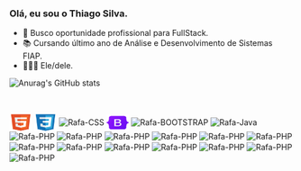 ### Olá, eu sou o Thiago Silva.

- 🔭 Busco oportunidade profissional para FullStack.
- 📚 Cursando último ano de Análise e Desenvolvimento de Sistemas FIAP.
- 🧑🏿‍🦱 Ele/dele.

![Anurag's GitHub stats](https://github-readme-stats.vercel.app/api?username=thiagoviks&show_icons=true&theme=midnight-purple)
##
<div style="display: inline_block"><br>
  <img align="center" alt="Rafa-HTML" height="30" width="40" src="https://raw.githubusercontent.com/devicons/devicon/master/icons/html5/html5-original.svg">
  <img align="center" alt="Rafa-CSS" height="30" width="40" src="https://raw.githubusercontent.com/devicons/devicon/master/icons/css3/css3-original.svg">
            <img align="center" alt="Rafa-CSS" height="30" width="40" src="https://cdn.jsdelivr.net/gh/devicons/devicon@latest/icons/javascript/javascript-original.svg" />
  <img align="center" alt="Rafa-BOOTSTRAP" height="30" width="40" src="https://raw.githubusercontent.com/devicons/devicon/master/icons/bootstrap/bootstrap-original.svg">
            <img align="center" alt="Rafa-BOOTSTRAP" height="30" width="40" src="https://cdn.jsdelivr.net/gh/devicons/devicon@latest/icons/react/react-original.svg" />
            <img align="center" alt="Rafa-Java" height="30" width="40" src="https://cdn.jsdelivr.net/gh/devicons/devicon@latest/icons/java/java-original.svg" />
            <img align="center" alt="Rafa-PHP" height="30" width="40" src="https://cdn.jsdelivr.net/gh/devicons/devicon@latest/icons/android/android-original-wordmark.svg" />
            <img align="center" alt="Rafa-PHP" height="30" width="40" src="https://cdn.jsdelivr.net/gh/devicons/devicon@latest/icons/androidstudio/androidstudio-original.svg" />
            <img align="center" alt="Rafa-PHP" height="30" width="40" src="https://cdn.jsdelivr.net/gh/devicons/devicon@latest/icons/archlinux/archlinux-original.svg" />
            <img align="center" alt="Rafa-PHP" height="30" width="40" 
              src="https://cdn.jsdelivr.net/gh/devicons/devicon@latest/icons/ohmyzsh/ohmyzsh-original.svg" />
            <img align="center" alt="Rafa-PHP" height="30" width="40" src="https://cdn.jsdelivr.net/gh/devicons/devicon@latest/icons/ssh/ssh-original-wordmark.svg" />
            <img align="center" alt="Rafa-PHP" height="30" width="40" src="https://cdn.jsdelivr.net/gh/devicons/devicon@latest/icons/csharp/csharp-original.svg" />
            <img align="center" alt="Rafa-PHP" height="30" width="40" src="https://cdn.jsdelivr.net/gh/devicons/devicon@latest/icons/dotnetcore/dotnetcore-original.svg" />
            <img align="center" alt="Rafa-PHP" height="30" width="40" src="https://cdn.jsdelivr.net/gh/devicons/devicon@latest/icons/mongodb/mongodb-original-wordmark.svg" />
            <img align="center" alt="Rafa-PHP" height="30" width="40" src="https://cdn.jsdelivr.net/gh/devicons/devicon@latest/icons/postgresql/postgresql-original-wordmark.svg" />
            <img align="center" alt="Rafa-PHP" height="30" width="40" src="https://cdn.jsdelivr.net/gh/devicons/devicon@latest/icons/sqlite/sqlite-original-wordmark.svg" />
            <img  align="center" alt="Rafa-PHP" height="30" width="40" src="https://cdn.jsdelivr.net/gh/devicons/devicon@latest/icons/swagger/swagger-original-wordmark.svg" />
            <img  align="center" alt="Rafa-PHP" height="30" width="40" src="https://cdn.jsdelivr.net/gh/devicons/devicon@latest/icons/oracle/oracle-original.svg" />
            <img  align="center" alt="Rafa-PHP" height="30" width="40" src="https://cdn.jsdelivr.net/gh/devicons/devicon@latest/icons/sqldeveloper/sqldeveloper-original.svg" />

</div>
